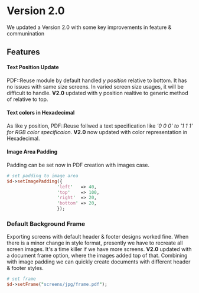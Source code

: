 # Version 2.0
We updated a Version 2.0 with some key improvements in feature & communination

## Features
#### Text Position Update
PDF::Reuse module by default handled _y position_ relative to bottom. It has no issues with same size screens. In varied screen size usages, it will be difficult to handle. **V2.0** updated with y position realtive to generic method of relative to top.
#### Text colors in Hexadecimal
As like y position, PDF::Reuse follwed a text specification like _'0 0 0' to '1 1 1' for RGB color specificaion_. **V2.0** now updated with color representation in Hexadecimal.
#### Image Area Padding
Padding can be set now in PDF creation with images case.
```perl
# set padding to image area
$d->setImagePadding({
                   'left'   => 40,
                   'top'    => 100,
                   'right'  => 20,
                   'bottom' => 20,
                   });
```
### Default Background Frame
Exporting screens with default header & footer designs worked fine. When there is a minor change in style format, presently we have to recreate all screen images. It's a time killer if we have more screens. **V2.0** updated with a document frame option, where the images added top of that. Combining with image padding we can quickly create documents with different header & footer styles.
```perl
# set frame        
$d->setFrame("screens/jpg/frame.pdf");
```
